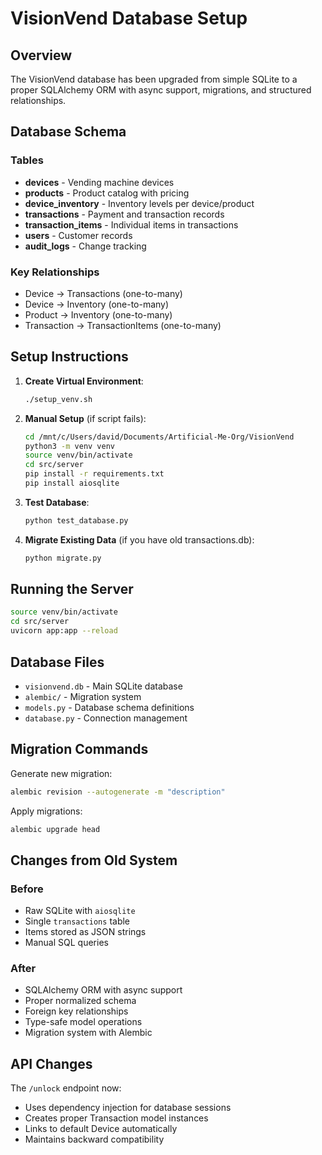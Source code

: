 # VisionVend Database Setup

## Overview
The VisionVend database has been upgraded from simple SQLite to a proper SQLAlchemy ORM with async support, migrations, and structured relationships.

## Database Schema

### Tables
- **devices** - Vending machine devices
- **products** - Product catalog with pricing
- **device_inventory** - Inventory levels per device/product
- **transactions** - Payment and transaction records
- **transaction_items** - Individual items in transactions
- **users** - Customer records
- **audit_logs** - Change tracking

### Key Relationships
- Device → Transactions (one-to-many)
- Device → Inventory (one-to-many)
- Product → Inventory (one-to-many)
- Transaction → TransactionItems (one-to-many)

## Setup Instructions

1. **Create Virtual Environment**:
   ```bash
   ./setup_venv.sh
   ```

2. **Manual Setup** (if script fails):
   ```bash
   cd /mnt/c/Users/david/Documents/Artificial-Me-Org/VisionVend
   python3 -m venv venv
   source venv/bin/activate
   cd src/server
   pip install -r requirements.txt
   pip install aiosqlite
   ```

3. **Test Database**:
   ```bash
   python test_database.py
   ```

4. **Migrate Existing Data** (if you have old transactions.db):
   ```bash
   python migrate.py
   ```

## Running the Server

```bash
source venv/bin/activate
cd src/server
uvicorn app:app --reload
```

## Database Files
- `visionvend.db` - Main SQLite database
- `alembic/` - Migration system
- `models.py` - Database schema definitions
- `database.py` - Connection management

## Migration Commands

Generate new migration:
```bash
alembic revision --autogenerate -m "description"
```

Apply migrations:
```bash
alembic upgrade head
```

## Changes from Old System

### Before
- Raw SQLite with `aiosqlite`
- Single `transactions` table
- Items stored as JSON strings
- Manual SQL queries

### After
- SQLAlchemy ORM with async support
- Proper normalized schema
- Foreign key relationships
- Type-safe model operations
- Migration system with Alembic

## API Changes

The `/unlock` endpoint now:
- Uses dependency injection for database sessions
- Creates proper Transaction model instances
- Links to default Device automatically
- Maintains backward compatibility